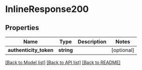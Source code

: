 # InlineResponse200

## Properties
Name | Type | Description | Notes
------------ | ------------- | ------------- | -------------
**authenticity_token** | **string** |  | [optional] 

[[Back to Model list]](../README.md#documentation-for-models) [[Back to API list]](../README.md#documentation-for-api-endpoints) [[Back to README]](../README.md)


